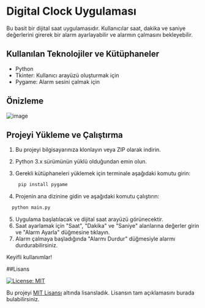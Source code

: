 # Digital Clock Uygulaması

Bu basit bir dijital saat uygulamasıdır. Kullanıcılar saat, dakika ve saniye değerlerini girerek bir alarm ayarlayabilir ve alarmın çalmasını bekleyebilir.

## Kullanılan Teknolojiler ve Kütüphaneler
- Python
- Tkinter: Kullanıcı arayüzü oluşturmak için
- Pygame: Alarm sesini çalmak için

## Önizleme

![image](https://github.com/ugurcomptech/dijital-clock/assets/133202238/a57392ab-1128-4f7f-a5dc-265fee9c71d5)


## Projeyi Yükleme ve Çalıştırma

1. Bu projeyi bilgisayarınıza klonlayın veya ZIP olarak indirin.
2. Python 3.x sürümünün yüklü olduğundan emin olun.
3. Gerekli kütüphaneleri yüklemek için terminale aşağıdaki komutu girin:
  
   ```python
    pip install pygame
    ```

4. Projenin ana dizinine gidin ve aşağıdaki komutu çalıştırın:
 
  ```python
    python main.py
  ```


5. Uygulama başlatılacak ve dijital saat arayüzü görünecektir.
6. Saat ayarlamak için "Saat", "Dakika" ve "Saniye" alanlarına değerler girin ve "Alarm Ayarla" düğmesine tıklayın.
7. Alarm çalmaya başladığında "Alarmı Durdur" düğmesiyle alarmı durdurabilirsiniz.

Keyifli kullanımlar!

##Lisans

[![License: MIT](https://img.shields.io/badge/License-MIT-yellow.svg)](https://opensource.org/licenses/MIT)

Bu projeyi [MIT Lisansı](https://opensource.org/licenses/MIT) altında lisansladık. Lisansın tam açıklamasını burada bulabilirsiniz.
